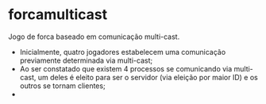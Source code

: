 forcamulticast
==============

Jogo de forca baseado em comunicação multi-cast. 


- Inicialmente, quatro jogadores estabelecem uma comunicação previamente determinada via multi-cast;
- Ao ser constatado que existem 4 processos se comunicando via multi-cast, um deles é eleito para ser o servidor (via eleição por maior ID) e os outros se tornam clientes;
- 
